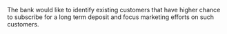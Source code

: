 The bank would like to identify existing customers that have higher chance to subscribe for a long term deposit and focus marketing efforts on such customers.
